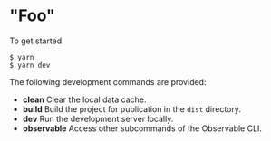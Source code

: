 # \"Foo\"

To get started

```
$ yarn
$ yarn dev
```

The following development commands are provided:

  - **clean** Clear the local data cache.
  - **build** Build the project for publication in the `dist` directory.
  - **dev** Run the development server locally.
  - **observable** Access other subcommands of the Observable CLI.
